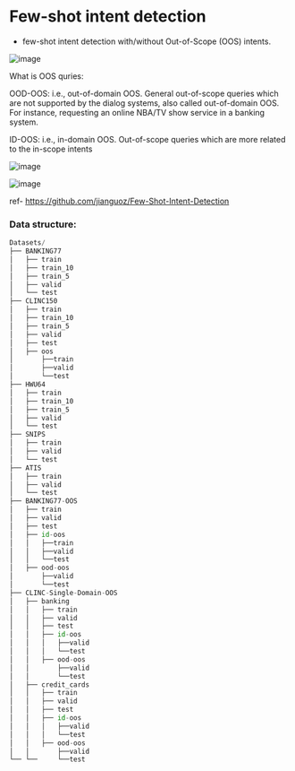 # Few-shot intent detection 

- few-shot intent detection with/without Out-of-Scope (OOS) intents.

![image](https://user-images.githubusercontent.com/31414731/141806826-b3f213b6-b6db-480e-87b7-d1c62b51fb9b.png)

What is OOS quries:

OOD-OOS: i.e., out-of-domain OOS. General out-of-scope queries which are not supported by the dialog systems, also called out-of-domain OOS. For instance, requesting an online NBA/TV show service in a banking system.


ID-OOS: i.e., in-domain OOS. Out-of-scope queries which are more related to the in-scope intents

![image](https://user-images.githubusercontent.com/31414731/141806952-76dc3083-1fe2-4929-9cc0-c51fc253700e.png)

![image](https://user-images.githubusercontent.com/31414731/141807020-66fdc484-8f03-4baf-8a95-558419192739.png)

ref- https://github.com/jianguoz/Few-Shot-Intent-Detection

### Data structure:

```python
Datasets/
├── BANKING77
│   ├── train
│   ├── train_10
│   ├── train_5
│   ├── valid
│   └── test
├── CLINC150
│   ├── train
│   ├── train_10
│   ├── train_5
│   ├── valid
│   ├── test
│   ├── oos
│       ├──train
│       ├──valid
│       └──test
├── HWU64
│   ├── train
│   ├── train_10
│   ├── train_5
│   ├── valid
│   └── test
├── SNIPS
│   ├── train
│   ├── valid
│   └── test
├── ATIS
│   ├── train
│   ├── valid
│   └── test
├── BANKING77-OOS
│   ├── train
│   ├── valid
│   ├── test
│   ├── id-oos
│   │   ├──train
│   │   ├──valid
│   │   └──test
│   ├── ood-oos
│       ├──valid
│       └──test
├── CLINC-Single-Domain-OOS
│   ├── banking
│   │   ├── train
│   │   ├── valid
│   │   ├── test
│   │   ├── id-oos
│   │   │   ├──valid
│   │   │   └──test
│   │   ├── ood-oos
│   │       ├──valid
│   │       └──test
│   ├── credit_cards
│   │   ├── train
│   │   ├── valid
│   │   ├── test
│   │   ├── id-oos
│   │   │   ├──valid
│   │   │   └──test
│   │   ├── ood-oos
│   │       ├──valid
└── └──     └──test
```
